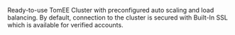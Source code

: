 Ready-to-use TomEE Cluster with preconfigured auto scaling and load balancing. By default, connection to the cluster is secured with Built-In SSL which is available for verified accounts.
